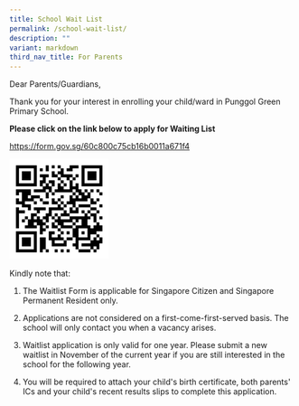 ```yaml
---
title: School Wait List
permalink: /school-wait-list/
description: ""
variant: markdown
third_nav_title: For Parents
---
```

<p>Dear Parents/Guardians,</p>
<p>Thank you for your interest in enrolling your child/ward in Punggol Green
Primary School.</p>
<p><strong>Please click on the link below to apply for Waiting List</strong>
</p>
<p><a href="https://form.gov.sg/60c800c75cb16b0011a671f4" rel="noopener noreferrer nofollow" target="_blank">https://form.gov.sg/60c800c75cb16b0011a671f4</a>
</p>
<div class="isomer-image-wrapper">
<img style="width:35%" height="auto" width="100%" src="/images/Our%20Partners%20in%20Education/WAITLIST%20QR%20CODE.png">
</div>
<p>Kindly note that:</p>
<ol data-tight="true" class="tight">
<li>
<p>The Waitlist Form is applicable for Singapore Citizen and Singapore Permanent
Resident only.</p>
</li>
<li>
<p>Applications are not considered on a first-come-first-served basis. The
school will only contact you when a vacancy arises.</p>
</li>
<li>
<p>Waitlist application is only valid for one year. Please submit a new waitlist
in November of the current year if you are still interested in the school
for the following year.</p>
</li>
<li>
<p>You will be required to attach your child's birth certificate, both parents'
ICs and your child's recent results slips to complete this application.</p>
</li>
</ol>
<p></p>